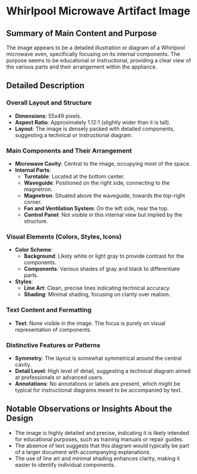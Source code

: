 # Whirlpool Microwave Artifact Image

## Summary of Main Content and Purpose
The image appears to be a detailed illustration or diagram of a Whirlpool microwave oven, specifically focusing on its internal components. The purpose seems to be educational or instructional, providing a clear view of the various parts and their arrangement within the appliance.

## Detailed Description

### Overall Layout and Structure
- **Dimensions**: 55x49 pixels.
- **Aspect Ratio**: Approximately 1.12:1 (slightly wider than it is tall).
- **Layout**: The image is densely packed with detailed components, suggesting a technical or instructional diagram.

### Main Components and Their Arrangement
- **Microwave Cavity**: Central to the image, occupying most of the space.
- **Internal Parts**:
  - **Turntable**: Located at the bottom center.
  - **Waveguide**: Positioned on the right side, connecting to the magnetron.
  - **Magnetron**: Situated above the waveguide, towards the top-right corner.
  - **Fan and Ventilation System**: On the left side, near the top.
  - **Control Panel**: Not visible in this internal view but implied by the structure.

### Visual Elements (Colors, Styles, Icons)
- **Color Scheme**:
  - **Background**: Likely white or light gray to provide contrast for the components.
  - **Components**: Various shades of gray and black to differentiate parts.
- **Styles**:
  - **Line Art**: Clean, precise lines indicating technical accuracy.
  - **Shading**: Minimal shading, focusing on clarity over realism.

### Text Content and Formatting
- **Text**: None visible in the image. The focus is purely on visual representation of components.

### Distinctive Features or Patterns
- **Symmetry**: The layout is somewhat symmetrical around the central cavity.
- **Detail Level**: High level of detail, suggesting a technical diagram aimed at professionals or advanced users.
- **Annotations**: No annotations or labels are present, which might be typical for instructional diagrams meant to be accompanied by text.

## Notable Observations or Insights About the Design
- The image is highly detailed and precise, indicating it is likely intended for educational purposes, such as training manuals or repair guides.
- The absence of text suggests that this diagram would typically be part of a larger document with accompanying explanations.
- The use of line art and minimal shading enhances clarity, making it easier to identify individual components.